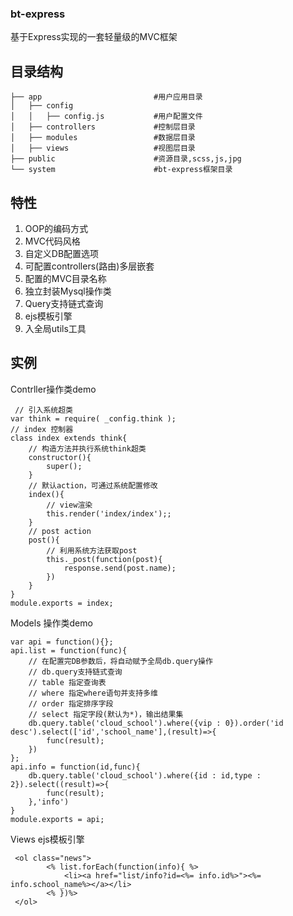 ### bt-express
基于Express实现的一套轻量级的MVC框架
## 目录结构

```
├── app                         #用户应用目录
│   ├── config                 
│   │   ├── config.js           #用户配置文件
│   ├── controllers             #控制层目录
│   ├── modules                 #数据层目录
│   ├── views                   #视图层目录
├── public                      #资源目录,scss,js,jpg
└── system                      #bt-express框架目录
```
    

## 特性

1. OOP的编码方式
2. MVC代码风格
3. 自定义DB配置选项
4. 可配置controllers(路由)多层嵌套
5. 配置的MVC目录名称
6. 独立封装Mysql操作类
7. Query支持链式查询
8. ejs模板引擎
9. 入全局utils工具

## 实例
 Contrller操作类demo
```
 // 引入系统超类
var think = require( _config.think );
// index 控制器
class index extends think{
    // 构造方法并执行系统think超类
    constructor(){
        super();
    }
    // 默认action，可通过系统配置修改
    index(){
        // view渲染
        this.render('index/index');;
    }
    // post action
    post(){
        // 利用系统方法获取post
        this._post(function(post){
            response.send(post.name);
        })
    }
}
module.exports = index;
```
Models 操作类demo
```
var api = function(){};
api.list = function(func){
    // 在配置完DB参数后，将自动赋予全局db.query操作
    // db.query支持链式查询
    // table 指定查询表
    // where 指定where语句并支持多维
    // order 指定排序字段
    // select 指定字段(默认为*)，输出结果集
    db.query.table('cloud_school').where({vip : 0}).order('id desc').select(['id','school_name'],(result)=>{
        func(result);
    })
};
api.info = function(id,func){
    db.query.table('cloud_school').where({id : id,type : 2}).select((result)=>{
        func(result);
    },'info')
}
module.exports = api; 
```
Views ejs模板引擎
```
 <ol class="news">
        <% list.forEach(function(info){ %>
            <li><a href="list/info?id=<%= info.id%>"><%= info.school_name%></a></li>
        <% })%>
 </ol>
```
